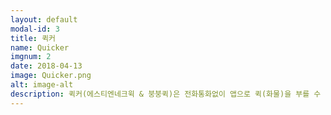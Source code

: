 ```yaml
---
layout: default
modal-id: 3
title: 퀵커
name: Quicker
imgnum: 2
date: 2018-04-13
image: Quicker.png
alt: image-alt
description: 퀵커(에스티엔네크윅 & 붕붕퀵)은 전화통화없이 앱으로 퀵(화물)을 부를 수 있는 퀵 호출 서비스입니다..
---
```


